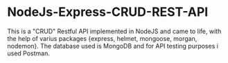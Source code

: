 # NodeJs-Express-CRUD-REST-API

This is a "CRUD" Restful API implemented in NodeJS and came to life, 
with the help of varius packages {express, helmet, mongoose, morgan, nodemon}.
The database used is MongoDB and for API testing purposes i used Postman.
